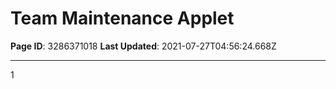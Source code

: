 # Team Maintenance Applet

**Page ID**: 3286371018
**Last Updated**: 2021-07-27T04:56:24.668Z

---

1
